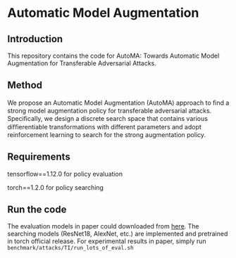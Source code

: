 # Automatic Model Augmentation

## Introduction
This repository contains the code for AutoMA: Towards Automatic Model Augmentation for Transferable Adversarial Attacks.

## Method
We propose an Automatic Model Augmentation (AutoMA) approach to ﬁnd a strong model augmentation policy for transferable adversarial attacks. Speciﬁcally, we design a discrete search space that contains various difﬁerentiable transformations with different parameters and adopt reinforcement learning to search for the strong augmentation policy.

## Requirements
tensorflow==1.12.0 for policy evaluation

torch==1.2.0 for policy searching

## Run the code
The evaluation models in paper could downloaded from [here](http://ml.cs.tsinghua.edu.cn/~yinpeng/downloads). The searching models (ResNet18, AlexNet, etc.) are implemented and pretrained in torch official release.
For experimental results in paper, simply run `benchmark/attacks/TI/run_lots_of_eval.sh`
